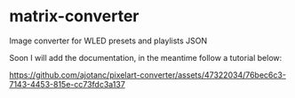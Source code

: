 # matrix-converter
Image converter for WLED presets and playlists JSON 

Soon I will add the documentation, in the meantime follow a tutorial below:
 
https://github.com/ajotanc/pixelart-converter/assets/47322034/76bec6c3-7143-4453-815e-cc73fdc3a137

